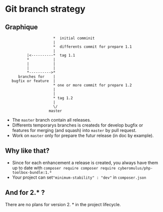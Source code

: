 # Git branch strategy

## Graphique

```
                      *  initial comminit
                      |
                      *  differents commit for prepare 1.1
                      |
          |<----------*  tag 1.1
          *           |
          |           |
          |           |
          *---------->*
      branches for    |         
   bugfix or feature  |
                      * one or more commit for prepare 1.2
                      |
                      |
                      * tag 1.2
                      |          
                      \/
                    master
```

* The `master` branch contain all releases.  
* Differents temporarys branches is createds for develop bugfix or features for merging (and squash) into `master` by pull request.  
* Work on `master` only for prepare the futur release (in doc by example).

## Why like that?

* Since for each enhancement a release is created, you always have them up to date with `composer require composer require cyberomulus/php-toolbox-bundle:1.*`
* Your project can set`"minimum-stability" : "dev"` in `composer.json`

## And for 2.* ?

There are no plans for version 2. * in the project lifecycle.